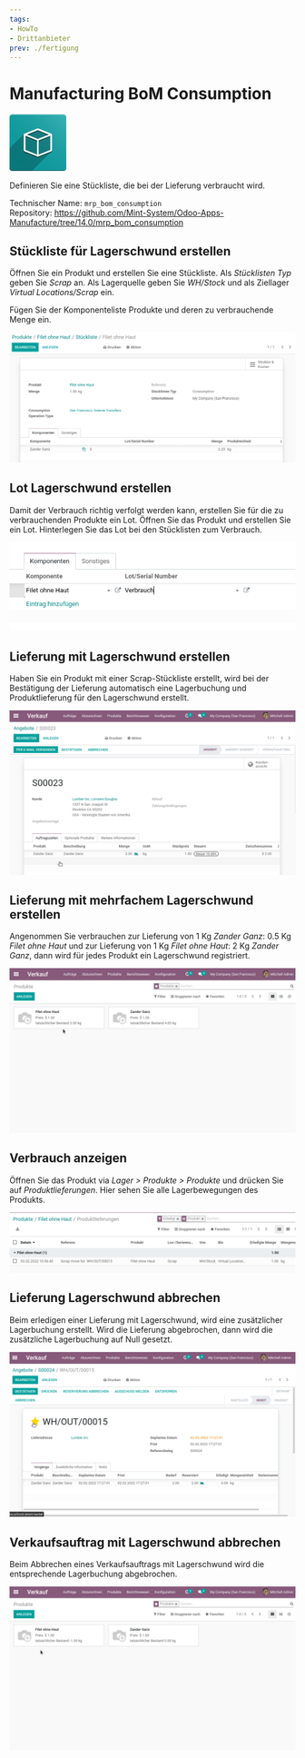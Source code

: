 ```yaml
---
tags:
- HowTo
- Drittanbieter
prev: ./fertigung
---
```

# Manufacturing BoM Consumption
![icon_oms_box](assets/icon_oms_box.png)

Definieren Sie eine Stückliste, die bei der Lieferung verbraucht wird.

Technischer Name: `mrp_bom_consumption`\
Repository: <https://github.com/Mint-System/Odoo-Apps-Manufacture/tree/14.0/mrp_bom_consumption>

## Stückliste für Lagerschwund erstellen

Öffnen Sie ein Produkt und erstellen Sie eine Stückliste. Als *Stücklisten Typ* geben Sie *Scrap* an. Als Lagerquelle geben Sie *WH/Stock* und als Ziellager *Virtual Locations/Scrap* ein.

Fügen Sie der Komponenteliste Produkte und deren zu verbrauchende Menge ein.

![](assets/Manufacturing%20BoM%20Consumption%20BoM.png)

## Lot Lagerschwund erstellen

Damit der Verbrauch richtig verfolgt werden kann, erstellen Sie für die zu verbrauchenden Produkte ein Lot. Öffnen Sie das Produkt und erstellen Sie ein Lot. Hinterlegen Sie das Lot bei den Stücklisten zum Verbrauch.

![](assets/Manufacturing%20BoM%20Consumption%20Lot.png)

## Lieferung mit Lagerschwund erstellen

Haben Sie ein Produkt mit einer Scrap-Stückliste erstellt, wird bei der Bestätigung der Lieferung automatisch eine Lagerbuchung und Produktlieferung für den Lagerschwund erstellt.

![Manufacture BoM Scrap Lagerschwund](assets/Manufacture%20BoM%20Scrap%20Lagerschwund.gif)

## Lieferung mit mehrfachem Lagerschwund erstellen

Angenommen Sie verbrauchen zur Lieferung von 1 Kg *Zander Ganz*: 0.5 Kg *Filet ohne Haut* und zur Lieferung von 1 Kg *Filet ohne Haut*:  2 Kg *Zander Ganz*, dann wird für jedes Produkt ein Lagerschwund registriert.

![Manufacturing BoM Scrap doppelt](assets/Manufacturing%20BoM%20Scrap%20mehrfach.gif)

## Verbrauch anzeigen

Öffnen Sie das Produkt via *Lager > Produkte > Produkte* und drücken Sie auf *Produktlieferungen*. Hier sehen Sie alle Lagerbewegungen des Produkts.

![](assets/Manufacturing%20BoM%20Scrap%20Produktlieferungen.png)

## Lieferung Lagerschwund abbrechen

Beim erledigen einer Lieferung mit Lagerschwund, wird eine zusätzlicher Lagerbuchung erstellt. Wird die Lieferung abgebrochen, dann wird die zusätzliche Lagerbuchung auf Null gesetzt.

![Manufacture BoM Scrap abbrechen](assets/Manufacture%20BoM%20Scrap%20abbrechen.gif)

## Verkaufsauftrag mit Lagerschwund abbrechen

Beim Abbrechen eines Verkaufsauftrags mit Lagerschwund wird die entsprechende Lagerbuchung abgebrochen.

![Manufacturing BoM Scrap Verkauf abbrechen](assets/Manufacturing%20BoM%20Scrap%20Verkauf%20abbrechen.gif)